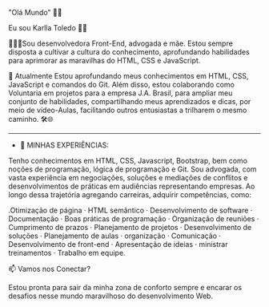   "Olá Mundo" 💜👋
  
Eu sou Karlla Toledo 👋🚀

🙋🏼‍♀️Sou desenvolvedora Front-End, advogada e mãe. Estou sempre disposta a cultivar a cultura do conhecimento, aprofundando habilidades para aprimorar as maravilhas do HTML, CSS e JavaScript.

👀  Atualmente Estou aprofundando meus conhecimentos em HTML, CSS, JavaScript e comandos do Git. Além disso, estou colaborando como Voluntaria em projetos para a empresa J.A. Brasil, para ampliar meu conjunto de habilidades, compartilhando meus aprendizados e dicas, por meio de vídeo-Aulas, facilitando outros entusiastas a trilharem o mesmo caminho. 🛠️🌐
  ______________________________________________________________________________________________________________________________________________________________________________________________________________

- 💼 MINHAS EXPERIÊNCIAS:
  
Tenho conhecimentos em HTML, CSS, Javascript, Bootstrap, bem como noções de programação, lógica de programação e Git. Sou advogada, com vasta experiência em negociações, soluções e mediações de conflitos e desenvolvimentos de práticas em audiências representando empresas.
Ao longo dessa trajetória agregando carreiras, adquirir competências, como:  

.Otimização de página · HTML semântico · Desenvolvimento de software · Documentação · Boas práticas de programação · Organização de reuniões · Cumprimento de prazos · Planejamento de projetos · Desenvolvimento de soluções · Planejamento de aulas · organização · Comunicação · Desenvolvimento de front-end · Apresentação de ideias · ministrar treinamentos · Trabalho em equipe.

📫 Vamos nos Conectar?

Estou pronta para sair da minha zona de conforto sempre e encarar os desafios nesse mundo maravilhoso do desenvolvimento Web.

<!---
KarllaToledo/KarllaToledo is a ✨ special ✨ repository because its `README.md` (this file) appears on your GitHub profile.
You can click the Preview link to take a look at your changes.
--->

